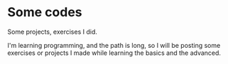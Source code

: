 # Some codes
Some projects, exercises I did.

I'm learning programming, and the path is long, so I will be posting some exercises or projects I made while learning the basics and the advanced.
